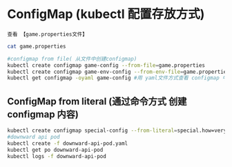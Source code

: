 # ConfigMap (kubectl 配置存放方式)

    查看 【game.properties文件】
```sh
cat game.properties

#configmap from file( 从文件中创建configmap)
kubectl create configmap game-config --from-file=game.properties
kubectl create configmap game-env-config --from-env-file=game.properties
kubectl get configmap -oyaml game-config #用 yaml文件方式查看 configmap 中的 game-config 配置
```

## ConfigMap from literal (通过命令方式 创建 configmap 内容)

```sh
kubectl create configmap special-config --from-literal=special.how=very --from-literal=special.type=charm
#downward api pod
kubectl create -f downward-api-pod.yaml
kubectl get po downward-api-pod
kubectl logs -f downward-api-pod
```
